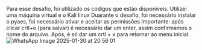 Para esse desafio, foi utilizado os códigos que estão disponíveis. 
Utilizei uma máquina virtual e o Kali linux 
Duarante o desafio, foi necessário instalar o pyaes, foi necessário ativar e aceitar as permissões 
Importante: após clicar crtl+o (para salvar) é necessário dar um enter, assim confirmamos o nome do arquivo. Após, é só dar um crtl + x para retornar ao menu inicial.         
![WhatsApp Image 2025-01-30 at 20 56 01](https://github.com/user-attachments/assets/ed1011d6-52ca-42cc-b049-634900ab1f79)
